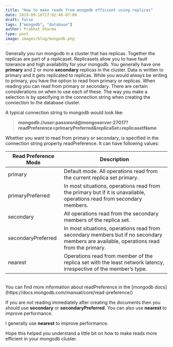 ```yaml
---
title: "How to make reads from mongodb efficient using replicas"
date: 2019-09-16T17:02:46-07:00
draft: false
tags: ["mongodb", "database"]
author: Prabhat Sharma
type: post
image: images/blog/mongodb.png
---
```


Generally you run mongodb in a cluster that has replicas. Together the replicas are part of a replicaset. Replicasets allow you to have fault tolerance and high availability for your mongodb. You generally have one **primary** and 2 or more **secondary** replicas in the cluster. Data is written to primary and it gets replicated to replicas. While you would always be writing to primary, you have the option to read from primary or replicas. When reading you can read from primary or secondary. There are certain considerations on when to use each of these. The way you make a selection is by specifying in the connection string when creating the connection to the database cluster.

A typical connection string to mongodb would look like:

> **mongodb://user:password@mongoserver:27017?readPreference=primaryPreferred&replicaSet=replicasetName**

Whether you want to read from primary or secondary, is specified in the connection string property readPreference. It can have following values:



| Read Preference Mode  | Description
| ----------------------| ------------------------------------------
| primary	              | Default mode. All operations read from the current replica set primary.
| primaryPreferred      | 	In most situations, operations read from the primary but if it is unavailable, operations read from secondary members.
| secondary             | 	All operations read from the secondary members of the replica set.
| secondaryPreferred    | In most situations, operations read from secondary members but if no secondary members are available, operations read from the primary.
| nearest               | Operations read from member of the replica set with the least network latency, irrespective of the member’s type.

<br>
You can find more information about readPreference in the [mongodb docs](https://docs.mongodb.com/manual/core/read-preference/)

If you are not reading immediately after creating the documents then you should use **secondary** or **secondaryPreferred**. You can also use **nearest** to improve performance.

I generally use **nearest** to improve performance.

Hope this helped you understand a little bit on how to make reads more efficient in your mongodb cluster.

